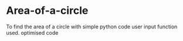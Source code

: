# Area-of-a-circle
To find the area of a circle with simple python code
user input
function used.
optimised code
